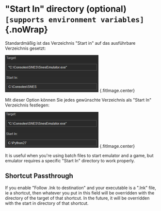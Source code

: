 # "Start In" directory (optional) `[supports environment variables]`{.noWrap}

Standardmäßig ist das Verzeichnis "Start in" auf das ausführbare Verzeichnis gesetzt:

![Standard "Start in" Verzeichnis](../../../assets/images/default-start-in-directory.png) {.fitImage.center}

Mit dieser Option können Sie jedes gewünschte Verzeichnis als "Start In" Verzeichnis festlegen:

![Ner "Start In" directory](../../../assets/images/new-start-in-directory.png) {.fitImage.center}

It is useful when you're using batch files to start emulator and a game, but emulator requires a specific "Start In" directory to work properly.

## Shortcut Passthrough
If you enable "Follow .lnk to destination" and your executable is a ".lnk" file, ie a shortcut, then whatever you put in this field will be overridden with the directory of the target of that shortcut. In the future, it will be overridden with the start in directory of that shortcut.
